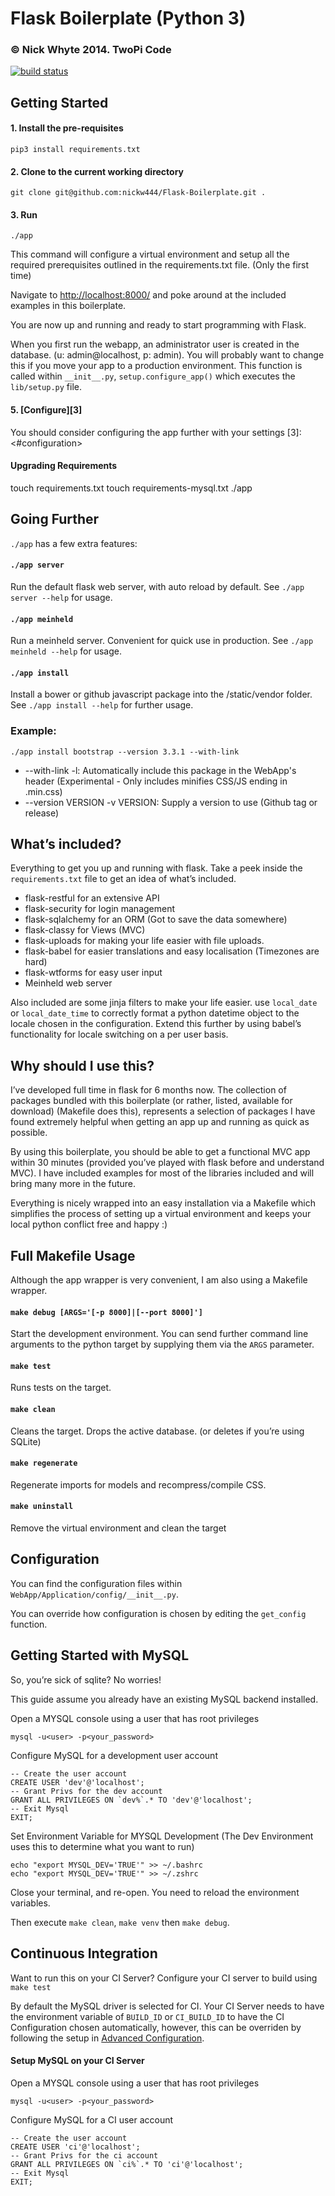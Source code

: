 Flask Boilerplate (Python 3)
=================

### © Nick Whyte 2014. TwoPi Code

[![build status](http://ci.nickwhyte.com/projects/2/status.png?ref=master)](http://ci.nickwhyte.com/projects/2?ref=master)

Getting Started
---------------

#### 1. Install the pre-requisites

`pip3 install requirements.txt`


#### 2. Clone to the current working directory

```
git clone git@github.com:nickw444/Flask-Boilerplate.git .
```

#### 3. Run
```
./app
```
This command will configure a virtual environment and setup all the required prerequisites outlined in the requirements.txt file. (Only the first time)


Navigate to [http://localhost:8000/](http://localhost:8000/) and poke around at the included examples in this boilerplate.

You are now up and running and ready to start programming with Flask.

When you first run the webapp, an administrator user is created in the database.
(u: admin@localhost, p: admin). You will probably want to change this if you move your app to a production environment. This function is called within `__init__.py`,  `setup.configure_app()` which executes the `lib/setup.py` file.

#### 5. [Configure][3]
You should consider configuring the app further with your settings
[3]: <#configuration>


#### Upgrading Requirements
touch requirements.txt
touch requirements-mysql.txt
./app

Going Further
---------------

`./app` has a few extra features:

#### `./app server`
Run the default flask web server, with auto reload by default. See `./app server --help` for usage.

#### `./app meinheld`
Run a meinheld server. Convenient for quick use in production. See `./app meinheld --help` for usage.

#### `./app install`
Install a bower or github javascript package into the /static/vendor folder. See `./app install --help` for further usage.

### Example:
`./app install bootstrap --version 3.3.1 --with-link`

- --with-link -l: 
	Automatically include this package in the WebApp's header (Experimental - Only includes minifies CSS/JS ending in .min.css)
- --version VERSION -v VERSION: 
	Supply a version to use (Github tag or release)



What’s included?
----------------

Everything to get you up and running with flask. Take a peek inside the
`requirements.txt` file to get an idea of what’s included.

-   flask-restful for an extensive API
-   flask-security for login management
-   flask-sqlalchemy for an ORM (Got to save the data somewhere)
-   flask-classy for Views (MVC)
-   flask-uploads for making your life easier with file uploads.
-   flask-babel for easier translations and easy localisation (Timezones are
    hard)
-   flask-wtforms for easy user input
-	Meinheld web server


Also included are some jinja filters to make your life easier. use `local_date`
or `local_date_time` to correctly format a python datetime object to the locale
chosen in the configuration. Extend this further by using babel’s functionality
for locale switching on a per user basis.

Why should I use this?
----------------------

I’ve developed full time in flask for 6 months now. The collection of packages
bundled with this boilerplate (or rather, listed, available for download)
(Makefile does this), represents a selection of packages I have found extremely
helpful when getting an app up and running as quick as possible.

By using this boilerplate, you should be able to get a functional MVC app within
30 minutes (provided you’ve played with flask before and understand MVC). I have
included examples for most of the libraries included and will bring many more in
the future.

Everything is nicely wrapped into an easy installation via a Makefile which
simplifies the process of setting up a virtual environment and keeps your local
python conflict free and happy :)

Full Makefile Usage
-------------------
Although the app wrapper is very convenient, I am also using a Makefile wrapper.


#### `make debug [ARGS='[-p 8000]|[--port 8000]']`

Start the development environment. You can send further command line arguments
to the python target by supplying them via the `ARGS` parameter.

#### `make test`
Runs tests on the target.


#### `make clean`
Cleans the target. Drops the active database. (or deletes if you’re using
SQLite)

#### `make regenerate`
Regenerate imports for models and recompress/compile CSS.

#### `make uninstall`
Remove the virtual environment and clean the target


Configuration
----------------------

You can find the configuration files within
`WebApp/Application/config/__init__.py`.

You can override how configuration is chosen by editing the `get_config`
function.


Getting Started with MySQL
--------------------------

So, you’re sick of sqlite? No worries!

This guide assume you already have an existing MySQL backend installed. 

Open a MYSQL console using a user that has root privileges

~~~~~~~~~~~~~~~~~~~~~~~~~~~~~~~~~~~~~~~~~~~~~~~~~~~~~~~~~~~~~~~~~~~~~~~~~~~~~~~~
mysql -u<user> -p<your_password>
~~~~~~~~~~~~~~~~~~~~~~~~~~~~~~~~~~~~~~~~~~~~~~~~~~~~~~~~~~~~~~~~~~~~~~~~~~~~~~~~

Configure MySQL for a development user account

~~~~~~~~~~~~~~~~~~~~~~~~~~~~~~~~~~~~~~~~~~~~~~~~~~~~~~~~~~~~~~~~~~~~~~~~~~~~~~~~
-- Create the user account 
CREATE USER 'dev'@'localhost'; 
-- Grant Privs for the dev account 
GRANT ALL PRIVILEGES ON `dev%`.* TO 'dev'@'localhost'; 
-- Exit Mysql 
EXIT;
~~~~~~~~~~~~~~~~~~~~~~~~~~~~~~~~~~~~~~~~~~~~~~~~~~~~~~~~~~~~~~~~~~~~~~~~~~~~~~~~

Set Environment Variable for MYSQL Development (The Dev Environment uses this to
determine what you want to run)

~~~~~~~~~~~~~~~~~~~~~~~~~~~~~~~~~~~~~~~~~~~~~~~~~~~~~~~~~~~~~~~~~~~~~~~~~~~~~~~~
echo "export MYSQL_DEV='TRUE'" >> ~/.bashrc 
echo "export MYSQL_DEV='TRUE'" >> ~/.zshrc
~~~~~~~~~~~~~~~~~~~~~~~~~~~~~~~~~~~~~~~~~~~~~~~~~~~~~~~~~~~~~~~~~~~~~~~~~~~~~~~~

Close your terminal, and re-open. You need to reload the environment variables.

Then execute `make clean`, `make venv` then `make debug`.

Continuous Integration
-------------------------------------

Want to run this on your CI Server? Configure your CI server to build using `make test`

By default the MySQL driver is selected for CI. Your CI Server needs to have the
environment variable of `BUILD_ID` or `CI_BUILD_ID` to have the CI Configuration
chosen automatically, however, this can be overriden by following the setup in
[Advanced Configuration][1].

[1]: <#configuration>

#### Setup MySQL on your CI Server

Open a MYSQL console using a user that has root privileges

~~~~~~~~~~~~~~~~~~~~~~~~~~~~~~~~~~~~~~~~~~~~~~~~~~~~~~~~~~~~~~~~~~~~~~~~~~~~~~~~
mysql -u<user> -p<your_password>
~~~~~~~~~~~~~~~~~~~~~~~~~~~~~~~~~~~~~~~~~~~~~~~~~~~~~~~~~~~~~~~~~~~~~~~~~~~~~~~~

Configure MySQL for a CI user account

~~~~~~~~~~~~~~~~~~~~~~~~~~~~~~~~~~~~~~~~~~~~~~~~~~~~~~~~~~~~~~~~~~~~~~~~~~~~~~~~
-- Create the user account 
CREATE USER 'ci'@'localhost'; 
-- Grant Privs for the ci account 
GRANT ALL PRIVILEGES ON `ci%`.* TO 'ci'@'localhost'; 
-- Exit Mysql 
EXIT;
~~~~~~~~~~~~~~~~~~~~~~~~~~~~~~~~~~~~~~~~~~~~~~~~~~~~~~~~~~~~~~~~~~~~~~~~~~~~~~~~

